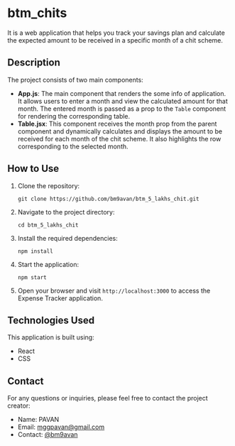# btm_chits

It is a web application that helps you track your savings plan and calculate the expected amount to be received in a specific month of a chit scheme.

## Description

The project consists of two main components:

- **App.js**: The main component that renders the some info of application. It allows users to enter a month and view the calculated amount for that month. The entered month is passed as a prop to the `Table` component for rendering the corresponding table.
- **Table.jsx**: This component receives the month prop from the parent component and dynamically calculates and displays the amount to be received for each month of the chit scheme. It also highlights the row corresponding to the selected month.

## How to Use

1. Clone the repository:

   ```shell
   git clone https://github.com/bm9avan/btm_5_lakhs_chit.git
   ```

2. Navigate to the project directory:

   ```shell
   cd btm_5_lakhs_chit
   ```

3. Install the required dependencies:

   ```shell
   npm install
   ```

4. Start the application:

   ```shell
   npm start
   ```

5. Open your browser and visit `http://localhost:3000` to access the Expense Tracker application.

## Technologies Used

This application is built using:

- React
- CSS

## Contact

For any questions or inquiries, please feel free to contact the project creator:

- Name: PAVAN
- Email: mggpavan@gmail.com
- Contact: [@bm9avan]([https://bm9avan.bio.link/])
